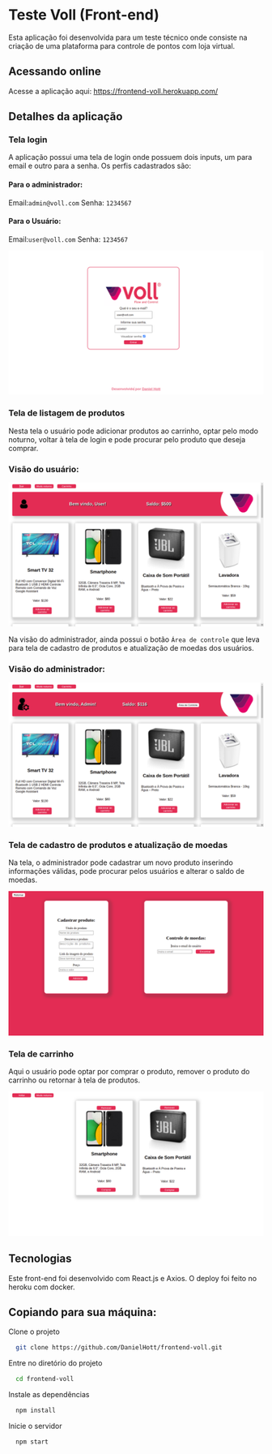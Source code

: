 # Teste Voll (Front-end)

Esta aplicação foi desenvolvida para um teste técnico onde consiste na criação de uma plataforma para controle de pontos com loja virtual.

## Acessando online

Acesse a aplicação aqui: https://frontend-voll.herokuapp.com/

## Detalhes da aplicação
### Tela login

A aplicação possui uma tela de login onde possuem dois inputs, um para email e outro para a senha. 
Os perfis cadastrados são:
 #### Para o administrador:
Email:`admin@voll.com`
Senha: `1234567`

#### Para o Usuário:
Email:`user@voll.com`
Senha: `1234567`

![Web 1](https://github.com/DanielHott/imagens/blob/master/voll-login.png)

### Tela de listagem de produtos
Nesta tela o usuário pode adicionar produtos ao carrinho, optar pelo modo noturno, voltar à tela de login e pode procurar pelo produto que deseja comprar.

### Visão do usuário:

![Web 1](https://github.com/DanielHott/imagens/blob/master/voll-products-user.png)

Na visão do administrador, ainda possui o botão `Área de controle` que leva para tela de cadastro de produtos e atualização de moedas dos usuários.

### Visão do administrador:

![Web 1](https://github.com/DanielHott/imagens/blob/master/voll-products-admin.png)

### Tela de cadastro de produtos e atualização de moedas

Na tela, o administrador pode cadastrar um novo produto inserindo informações válidas, pode procurar pelos usuários e alterar o saldo de moedas. 

![Web 1](https://github.com/DanielHott/imagens/blob/master/voll-control-admin.png)


### Tela de carrinho

Aqui o usuário pode optar por comprar o produto, remover o produto do carrinho ou retornar à tela de produtos.

![Web 1](https://github.com/DanielHott/imagens/blob/master/voll-carrinho.png)




## Tecnologias

Este front-end foi desenvolvido com React.js e Axios. O deploy foi feito no heroku com docker.

## Copiando para sua máquina:

Clone o projeto

```bash
  git clone https://github.com/DanielHott/frontend-voll.git
```

Entre no diretório do projeto

```bash
  cd frontend-voll
```

Instale as dependências

```bash
  npm install
```

Inicie o servidor

```bash
  npm start

